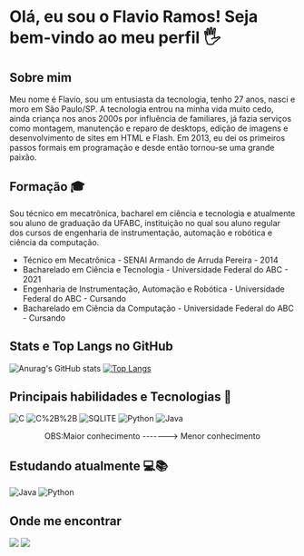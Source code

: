 # Olá, eu sou o Flavio Ramos! Seja bem-vindo ao meu perfil 🖐️

## Sobre mim
Meu nome é Flavio, sou um entusiasta da tecnologia, tenho 27 anos, nasci e moro em São Paulo/SP. A tecnologia entrou na minha vida muito cedo, ainda criança nos anos 2000s por influência de familiares, 
já fazia serviços como montagem, manutenção e reparo de desktops, edição de imagens e desenvolvimento de sites em  HTML e Flash. Em 2013, eu dei os primeiros passos formais em programação e desde então tornou-se uma grande paixão.

## Formação 🎓
Sou técnico em mecatrônica, bacharel em ciência e tecnologia e atualmente sou aluno de graduação da UFABC, instituição no qual sou aluno regular dos cursos de engenharia de instrumentação, automação e robótica e 
ciência da computação.

* Técnico em Mecatrônica - SENAI Armando de Arruda Pereira - 2014
* Bacharelado em Ciência e Tecnologia - Universidade Federal do ABC - 2021
* Engenharia de Instrumentação, Automação e Robótica - Universidade Federal do ABC - Cursando
* Bacharelado em Ciência da Computação - Universidade Federal do ABC - Cursando

## Stats e Top Langs no  GitHub
![Anurag's GitHub stats](https://github-readme-stats-sigma-five.vercel.app/api?username=flaviosrms&show_icons=true&theme=dark) 
[![Top Langs](https://github-readme-stats-sigma-five.vercel.app/api/top-langs/?username=flaviosrms&layout=compact)](https://github.com/flaviosrms/github-readme-stats)

## Principais habilidades e Tecnologias 🚀
![C](https://img.shields.io/badge/C-00599C?style=for-the-badge&logo=c&logoColor=white)
![C%2B%2B](https://img.shields.io/badge/C%2B%2B-00599C?style=for-the-badge&logo=c%2B%2B&logoColor=white)
![SQLITE](https://img.shields.io/badge/SQLite-07405E?style=for-the-badge&logo=sqlite&logoColor=white)
![Python](https://img.shields.io/badge/Python-14354C?style=for-the-badge&logo=python&logoColor=white )
![Java](https://img.shields.io/badge/Java-ED8B00?style=for-the-badge&logo=java&logoColor=white)
<p align="center"> OBS:Maior conhecimento -------> Menor conhecimento </p>

## Estudando atualmente 💻📚
![Java](https://img.shields.io/badge/Java-ED8B00?style=for-the-badge&logo=java&logoColor=white)
![Python](https://img.shields.io/badge/Python-14354C?style=for-the-badge&logo=python&logoColor=white )

## Onde me encontrar
[<img src="https://img.shields.io/badge/Gmail-D14836?style=for-the-badge&logo=gmail&logoColor=white" />](mailto:flaviosrms@gmail.com) 
[<img src="https://img.shields.io/badge/linkedin-%230077B5.svg?&style=for-the-badge&logo=linkedin&logoColor=white" />](https://www.linkedin.com/in/flavio-santos-ramos/)

